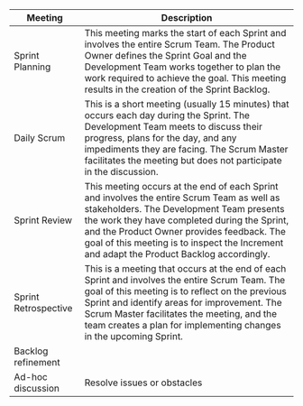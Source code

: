 | Meeting              | Description                                                                                                                                                                                                                                                                                                                      |
| -------------------- | -------------------------------------------------------------------------------------------------------------------------------------------------------------------------------------------------------------------------------------------------------------------------------------------------------------------------------- |
| Sprint Planning      | This meeting marks the start of each Sprint and involves the entire Scrum Team. The Product Owner defines the Sprint Goal and the Development Team works together to plan the work required to achieve the goal. This meeting results in the creation of the Sprint Backlog.                                                     |
| Daily Scrum          | This is a short meeting (usually 15 minutes) that occurs each day during the Sprint. The Development Team meets to discuss their progress, plans for the day, and any impediments they are facing. The Scrum Master facilitates the meeting but does not participate in the discussion.                                          |
| Sprint Review        | This meeting occurs at the end of each Sprint and involves the entire Scrum Team as well as stakeholders. The Development Team presents the work they have completed during the Sprint, and the Product Owner provides feedback. The goal of this meeting is to inspect the Increment and adapt the Product Backlog accordingly. |
| Sprint Retrospective | This is a meeting that occurs at the end of each Sprint and involves the entire Scrum Team. The goal of this meeting is to reflect on the previous Sprint and identify areas for improvement. The Scrum Master facilitates the meeting, and the team creates a plan for implementing changes in the upcoming Sprint.             |
| Backlog refinement   |                                                                                                                                                                                                                                                                                                                                  |
| Ad-hoc discussion    | Resolve issues or obstacles                                                                                                                                                                                                                                                                                                      |
